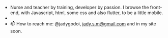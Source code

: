 - Nurse and teacher by training, developer by passion. I browse the front-end, with Javascript, html, some css and also flutter, to be a little mobile.
- 
- 📫 How to reach me: @jadygodoi, jady.s.m@gmail.com and in my site soon.

<!---
jady-sm-godoi/jady-sm-godoi is a ✨ special ✨ repository because its `README.md` (this file) appears on your GitHub profile.
You can click the Preview link to take a look at your changes.
--->
